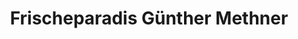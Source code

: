 ---
title: "Frischeparadis Günther Methner"
url: /hof/frischeparadis-guenther-methner/
shop: Kiosk
---